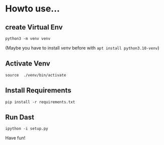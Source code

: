 # Howto use...

## create Virtual Env

`python3 -m venv venv`

(Maybe you have to install _venv_ before with `apt install python3.10-venv`)

## Activate Venv

`source  ./venv/bin/activate`

## Install Requirements

`pip install -r requirements.txt`

## Run Dast

`ipython -i setup.py`

Have fun!
